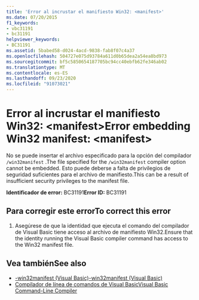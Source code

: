 ```yaml
---
title: 'Error al incrustar el manifiesto Win32: <manifest>'
ms.date: 07/20/2015
f1_keywords:
- vbc31191
- bc31191
helpviewer_keywords:
- BC31191
ms.assetid: 5babed58-d024-4acd-9838-fab8f07c4a37
ms.openlocfilehash: 504727e075d93784a611d0b65dea2a54ea8bd973
ms.sourcegitcommit: bf5c5850654187705bc94cc40ebfb62fe346ab02
ms.translationtype: MT
ms.contentlocale: es-ES
ms.lasthandoff: 09/23/2020
ms.locfileid: "91073021"
---
```

# <a name="error-embedding-win32-manifest-manifest"></a><span data-ttu-id="98b34-102">Error al incrustar el manifiesto Win32: \<manifest></span><span class="sxs-lookup"><span data-stu-id="98b34-102">Error embedding Win32 manifest: \<manifest></span></span>

<span data-ttu-id="98b34-103">No se puede insertar el archivo especificado para la opción del compilador `/win32manifest` .</span><span class="sxs-lookup"><span data-stu-id="98b34-103">The file specified for the `/win32manifest` compiler option cannot be embedded.</span></span> <span data-ttu-id="98b34-104">Esto puede deberse a falta de privilegios de seguridad suficientes para el archivo de manifiesto.</span><span class="sxs-lookup"><span data-stu-id="98b34-104">This can be a result of insufficient security privileges to the manifest file.</span></span>  
  
 <span data-ttu-id="98b34-105">**Identificador de error:** BC31191</span><span class="sxs-lookup"><span data-stu-id="98b34-105">**Error ID:** BC31191</span></span>  
  
## <a name="to-correct-this-error"></a><span data-ttu-id="98b34-106">Para corregir este error</span><span class="sxs-lookup"><span data-stu-id="98b34-106">To correct this error</span></span>  
  
1. <span data-ttu-id="98b34-107">Asegúrese de que la identidad que ejecuta el comando del compilador de Visual Basic tiene acceso al archivo de manifiesto Win32.</span><span class="sxs-lookup"><span data-stu-id="98b34-107">Ensure that the identity running the Visual Basic compiler command has access to the Win32 manifest file.</span></span>  
  
## <a name="see-also"></a><span data-ttu-id="98b34-108">Vea también</span><span class="sxs-lookup"><span data-stu-id="98b34-108">See also</span></span>

- [<span data-ttu-id="98b34-109">-win32manifest (Visual Basic)</span><span class="sxs-lookup"><span data-stu-id="98b34-109">-win32manifest (Visual Basic)</span></span>](../reference/command-line-compiler/win32manifest.md)
- [<span data-ttu-id="98b34-110">Compilador de línea de comandos de Visual Basic</span><span class="sxs-lookup"><span data-stu-id="98b34-110">Visual Basic Command-Line Compiler</span></span>](../reference/command-line-compiler/index.md)
